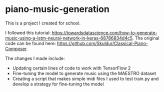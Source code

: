 # piano-music-generation

This is a project I created for school.

I followed this tutorial: https://towardsdatascience.com/how-to-generate-music-using-a-lstm-neural-network-in-keras-68786834d4c5. The original code can be found here: https://github.com/Skuldur/Classical-Piano-Composer.

The changes I made include:
- Updating certain lines of code to work with TensorFlow 2
- Fine-tuning the model to generate music using the MAESTRO dataset
- Creating a script that makes simple midi files I used to test train.py and develop a strategy for fine-tuning the model
